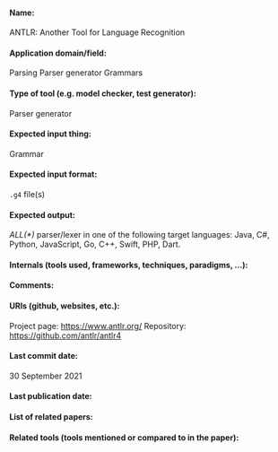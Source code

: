 #### Name:
ANTLR: Another Tool for Language Recognition

#### Application domain/field:
Parsing
Parser generator
Grammars

#### Type of tool (e.g. model checker, test generator):
Parser generator

#### Expected input thing:
Grammar

#### Expected input format:
`.g4` file(s)

#### Expected output:
*ALL(\*)* parser/lexer in one of the following target languages: Java, C#, Python, JavaScript, Go, C++, Swift, PHP, Dart.

#### Internals (tools used, frameworks, techniques, paradigms, ...):

#### Comments:

#### URIs (github, websites, etc.):
Project page: https://www.antlr.org/
Repository: https://github.com/antlr/antlr4

#### Last commit date:
30 September 2021

#### Last publication date:

#### List of related papers:

#### Related tools (tools mentioned or compared to in the paper):